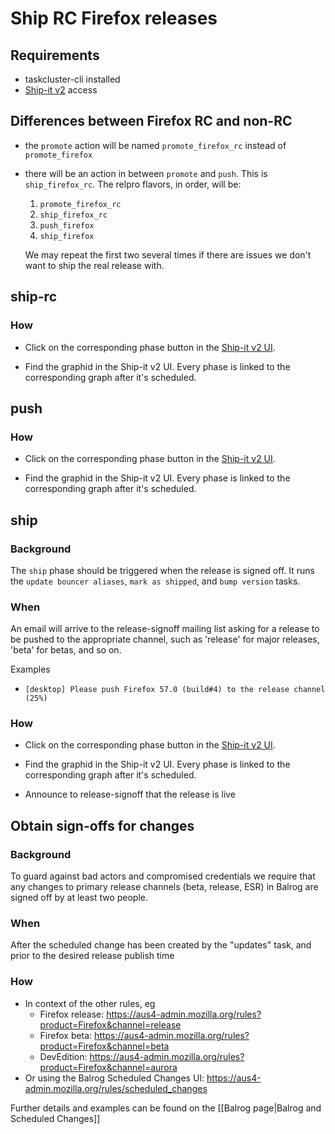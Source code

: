 # Ship RC Firefox releases

## Requirements

* taskcluster-cli installed
* [Ship-it v2](https://shipit.mozilla-releng.net/) access

## Differences between Firefox RC and non-RC

* the `promote` action will be named `promote_firefox_rc` instead of `promote_firefox`
* there will be an action in between `promote` and `push`. This is `ship_firefox_rc`. The relpro flavors, in order, will be:

    1. `promote_firefox_rc`
    1. `ship_firefox_rc`
    1. `push_firefox`
    1. `ship_firefox`

    We may repeat the first two several times if there are issues we don't want to ship the real release with.

## ship-rc

### How
* Click on the corresponding phase button in the [Ship-it v2 UI](https://shipit.mozilla-releng.net/).

* Find the graphid in the Ship-it v2 UI. Every phase is linked to the
  corresponding graph after it's scheduled.

## push

### How

* Click on the corresponding phase button in the [Ship-it v2 UI](https://shipit.mozilla-releng.net/).

* Find the graphid in the Ship-it v2 UI. Every phase is linked to the
  corresponding graph after it's scheduled.

## ship

### Background

The `ship` phase should be triggered when the release is signed off. It runs the `update bouncer aliases`, `mark as shipped`, and `bump version` tasks.

### When

An email will arrive to the release-signoff mailing list asking for a release to be pushed to the appropriate channel, such as 'release' for major releases, 'beta' for betas, and so on.

Examples
- `[desktop] Please push Firefox 57.0 (build#4) to the release channel (25%)`

### How

* Click on the corresponding phase button in the [Ship-it v2 UI](https://shipit.mozilla-releng.net/).

* Find the graphid in the Ship-it v2 UI. Every phase is linked to the
  corresponding graph after it's scheduled.

* Announce to release-signoff that the release is live

## Obtain sign-offs for changes

### Background

To guard against bad actors and compromised credentials we require that any changes to primary release channels (beta, release, ESR) in Balrog are signed off by at least two people.

### When

After the scheduled change has been created by the "updates" task, and prior to the desired release publish time

### How

* In context of the other rules, eg
    * Firefox release: <https://aus4-admin.mozilla.org/rules?product=Firefox&channel=release>
    * Firefox beta: <https://aus4-admin.mozilla.org/rules?product=Firefox&channel=beta>
    * DevEdition: <https://aus4-admin.mozilla.org/rules?product=Firefox&channel=aurora>
* Or using the Balrog Scheduled Changes UI: <https://aus4-admin.mozilla.org/rules/scheduled_changes>

Further details and examples can be found on the [[Balrog page|Balrog and Scheduled Changes]]
